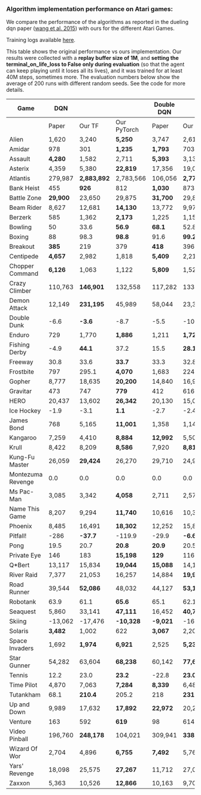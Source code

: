 ### Algorithm implementation performance on Atari games:
We compare the performance of the algorithms as reported in the dueling dqn paper ([wang et al. 2015](https://arxiv.org/pdf/1511.06581.pdf)) with ours for the different Atari Games.

Training logs available [here](https://tensorboard.dev/experiment/XzlbZcmoQkCeVPppg7BR7g).

This table shows the original performance vs ours implementation. Our results were collected with a **replay 
buffer size of 1M**, and **setting the terminal_on_life_loss to False only during evaluation** (so that the agent 
can keep playing until it loses all its lives), and it was trained for at least 40M steps, sometimes more.
The evaluation numbers below show the average of 200 runs with different random seeds. See the code for more
details.

|Game             |DQN       |             |           |Double DQN|             |           |Dueling DQN|             |     |
|-----------------|----------|-------------|-----------|----------|-------------|-----------|-----------|-------------|-----|
|                 |Paper     |Our TF       |Our PyTorch|Paper     |Our TF       |Our PyTorch|Paper      |Our TF       |Our PyTorch|
|Alien            |1,620     |3,240        |**5,250**  |3,747     |2,618        |**4,195**  |**4,461**  |2,281        |3036 |
|Amidar           |978       |301          |**1,235**  |**1,793** |703          |609        |**2,354**  |527          |847  |
|Assault          |**4,280** |1,582        |2,711      |**5,393** |3,132        |2,767      |**4,621**  |2,432        |4,134|
|Asterix          |4,359     |5,380        |**22,819** |17,356    |19,031       |**21,592** |**28,188** |5,297        |24,269|
|Atlantis         |279,987   |**2,883,892**|2,783,566  |106,056   |**2,774,910**|2,766,828  |382,572    |**2,681,685**||
|Bank Heist       |455       |**926**      |812        |**1,030** |873          |777        |**1,611**  |976          |842  |
|Battle Zone      |**29,900**|23,650       |29,875     |**31,700**|29,820       |28,320     |**37,150** |34,385       ||
|Beam Rider       |8,627     |12,681       |**14,130** |13,772    |9,978        |**16,300** |**12,164** |8,607        ||
|Berzerk          |585       |1,362        |**2,173**  |1,225     |1,157        |**1,406**  |**1,472**  |1,182        ||
|Bowling          |50        |33.6         |**56.9**   |**68.1**  |52.8         |28.2       |**65.5**   |29.3         ||
|Boxing           |88        |98.3         |**98.8**   |91.6      |**99.2**     |98.6       |**99.4**   |99.1         ||
|Breakout         |**385**   |219          |379        |**418**   |396          |398        |345        |**402**      ||
|Centipede        |**4,657** |2,982        |1,818      |**5,409** |2,211        |2,030      |**7,561**  |2,516        ||
|Chopper Command  |**6,126** |1,063        |1,122      |**5,809** |1,525        |1,111      |**11,215** |1,396        ||
|Crazy Climber    |110,763   |**146,901**  |132,558    |117,282   |133,573      |**136,669**|**143,570**|142,660      ||
|Demon Attack     |12,149    |**231,195**  |45,989     |58,044    |23,389       |**163,432**|60,813     |**266,976**  ||
|Double Dunk      |-6.6      |**-3.6**     |-8.7       |-5.5      |-10.2        |**4.9**    |0.1        |**0.5**      ||
|Enduro           |729       |1,770        |**1,886**  |1,211     |**1,728**    |1,643      |**2,258**  |1,829        ||
|Fishing Derby    |-4.9      |**44.1**     |37.2       |15.5      |**28.1**     |14.07      |**46.4**   |18.0         ||
|Freeway          |30.8      |33.6         |**33.7**   |33.3      |32.8         |**33.5**   |0.0        |**33.1**     ||
|Frostbite        |797       |295.1        |**4,070**  |1,683     |224.1        |**3,613**  |**4,672**  |1,498        ||
|Gopher           |8,777     |18,635       |**20,200** |14,840    |16,954       |**17,948** |15,718     |**18,982**   ||
|Gravitar         |473       |747          |**779**    |412       |616          |**873**    |588        |**715**      ||
|HERO             |20,437    |13,602       |**26,342** |20,130    |15,039       |**21,044** |**20,818** |14,652       ||
|Ice Hockey       |-1.9      |-3.1         |**1.1**    |-2.7      |-2.4         |**0.9**    |**0.5**    |-2.8         ||
|James Bond       |768       |5,165        |**11,001** |1,358     |1,143        |**5,775**  |**1,312**  |1,131        ||
|Kangaroo         |7,259     |4,410        |**8,884**  |**12,992**|5,508        |8,960      |**14,854** |4,601        ||
|Krull            |8,422     |8,209        |**8,586**  |7,920     |**8,813**    |7,520      |**11,451** |8,407        ||
|Kung-Fu Master   |26,059    |**29,424**   |26,270     |29,710    |24,916       |**32,916** |34,294     |**34,698**   ||
|Montezuma Revenge|0.0       |0.0          |0.0        |0.0       |0.0          |0.0        |0.0        |0.0          ||
|Ms Pac-Man       |3,085     |3,342        |**4,058**  |2,711     |2,578        |**2,767**  |**6,283**  |3,132        ||
|Name This Game   |8,207     |9,294        |**11,740** |10,616    |10,313       |**11,736** |**11,971** |9,315        ||
|Phoenix          |8,485     |16,491       |**18,302** |12,252    |15,866       |**23,603** |**23,092** |9,178        ||
|Pitfall!         |-286      |**-37.7**    |-119.9     |-29.9     |**-6.6**     |**-6.6**   |**0.0**    |-88.4        ||
|Pong             |19.5      |20.7         |**20.8**   |**20.9**  |20.5         |20.8       |**21.0**   |20.7         ||
|Private Eye      |146       |183          |**15,198** |**129**   |116          |**199**    |103        |**129**      ||
|Q*Bert           |13,117    |15,834       |**19,044** |**15,088**|14,100       |**21,015** |**19,220** |14,548       ||
|River Raid       |7,377     |21,053       |16,257     |14,884    |**19,931**   |13,339     |**21,162** |19,061       ||
|Road Runner      |39,544    |**52,086**   |48,032     |44,127    |**53,132**   |49,577     |**69,524** |52,061       ||
|Robotank         |63.9      |61.1         |**65.6**   |65.1      |62.1         |**65.3**   |**65.3**   |62.0         ||
|Seaquest         |5,860     |33,141       |**47,111** |16,452    |**40,700**   |36,472     |**50,254** |24,952       ||
|Skiing           |-13,062   |-17,476      |**-10,328**|**-9,021**|-16,244      |-12,916    |**-8,857** |-29,975      ||
|Solaris          |**3,482** |1,002        |622        |**3,067** |2,201        |1,028      |**2,250**  |1,743        ||
|Space Invaders   |1,692     |**1,974**    |**6,921**  |2,525     |**5,239**    | |**6,427**  |1,836        ||
|Star Gunner      |54,282    |63,604       |**68,238** |60,142    |**77,646**   | |**89,238** |67,645       ||
|Tennis           |12.2      |23.0         |**23.2**   |-22.8     |**23.0**     | |5.1        |**21,2**     ||
|Time Pilot       |4,870     |7,063        |**7,284**  |**8,339** |6,485        |8,176      |**11,666** |6,745        ||
|Tutankham        |68.1      |**210.4**    |205.2      |218       |**231**      |143        |211        |**223**      ||
|Up and Down      |9,989     |17,632       |**17,892** |**22,972**|20,235       |15,159     |**44,939** |24,880       ||
|Venture          |163       |592          |**619**    |98        |614          |**873**    |497        |**1,092**    ||
|Video Pinball    |196,760   |**248,178**  |104,021    |309,941   |**338,382**  |200,642    |98,209     |**284,487**  ||
|Wizard Of Wor    |2,704     |4,896        |**6,755**  |**7,492** |5,769        |5,757      |**7,855**  |4,224        ||
|Yars' Revenge    |18,098    |25,575       |**27,267** |11,712    |27,087       |**29,157** |**49,622** |26,072       ||
|Zaxxon           |5,363     |10,526       |**12,866** |10,163    |9,706        |**11,788** |**12,944** |10,925       ||
